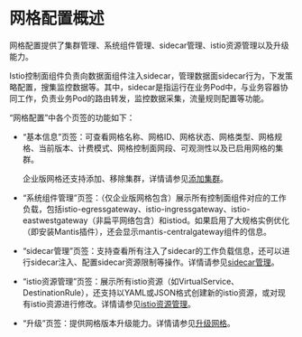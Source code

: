 # 网格配置概述<a name="asm_01_0039"></a>

网格配置提供了集群管理、系统组件管理、sidecar管理、istio资源管理以及升级能力。

Istio控制面组件负责向数据面组件注入sidecar，管理数据面sidecar行为，下发策略配置，搜集监控数据等。其中，sidecar是指运行在业务Pod中，与业务容器协同工作，负责业务Pod的路由转发，监控数据采集，流量规则配置等功能。

“网格配置”中各个页签的功能如下：

-   “基本信息”页签：可查看网格名称、网格ID、网格状态、网格类型、网格规格、当前版本、计费模式、网格控制面网段、可观测性以及已启用网格的集群。

    企业版网格还支持添加、移除集群，详情请参见[添加集群](添加集群.md)。

-   “系统组件管理”页签：（仅企业版网格包含）展示所有控制面组件对应的工作负载，包括istio-egressgateway、istio-ingressgateway、istio-eastwestgateway（非扁平网络包含）和istiod。如果启用了大规格实例优化（即安装Mantis插件），还会显示mantis-centralgateway组件的信息。
-   “sidecar管理”页签：支持查看所有注入了sidecar的工作负载信息，还可以进行sidecar注入、配置sidecar资源限制等操作。详情请参见[sidecar管理](sidecar管理.md)。
-   “istio资源管理”页签：展示所有istio资源（如VirtualService、DestinationRule），还支持以YAML或JSON格式创建新的istio资源，或对现有istio资源进行修改。详情请参见[istio资源管理](istio资源管理.md)。
-   “升级”页签：提供网格版本升级能力。详情请参见[升级网格](升级网格.md)。

